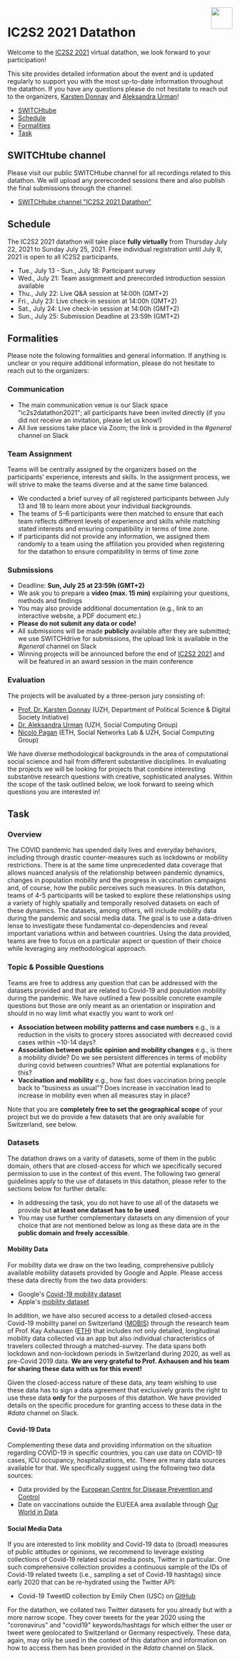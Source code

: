 

<img src="https://ic2s2-2021.ethz.ch/wp-content/uploads/2021/06/logo-ic2s2-2021.png" width="48" align="right" >

# IC2S2 2021 Datathon

Welcome to the [IC2S2 2021](https://ic2s2-2021.ethz.ch/) virtual datathon, we look forward to your participation!

This site provides detailed information about the event and is updated regularly to support you with the most up-to-date information throughout the datathon. If you have any questions please do not hesitate to reach out to the organizers, [Karsten Donnay](mailto:donnay@ipz.uzh.ch) and [Aleksandra Urman](mailto:urman@ifi.uzh.ch)!

- [SWITCHtube](#switchtube-channel)
- [Schedule](#schedule)
- [Formalities](#formalities)
- [Task](#task)

## SWITCHtube channel

Please visit our public SWITCHtube channel for all recordings related to this datathon. We will upload any prerecorded sessions there and also publish the final submissions through the channel:

- [SWITCHtube channel "IC2S2 2021 Datathon"](https://tube.switch.ch/channels/NcACfGCVBZ)

## Schedule
The IC2S2 2021 datathon will take place **fully virtually** from Thursday July 22, 2021 to Sunday July 25, 2021. Free individual registration until July 8, 2021 is open to all IC2S2 participants.

- Tue., July 13 - Sun., July 18: Participant survey
- Wed., July 21: Team assignment and prerecorded introduction session available
- Thu., July 22: Live Q&A session at 14:00h (GMT+2)
- Fri., July 23: Live check-in session at 14:00h (GMT+2)
- Sat., July 24: Live check-in session at 14:00h (GMT+2)
- Sun., July 25: Submission Deadline at 23:59h (GMT+2) 

## Formalities
Please note the folowing formalities and general information. If anything is unclear or you require additional information, please do not hesitate to reach out to the organizers:

### Communication

- The main communication venue is our Slack space "ic2s2datathon2021"; all participants have been invited directly (if you did not receive an invitation, please let us know!)
- All live sessions take place via Zoom; the link is provided in the _#general_ channel on Slack

### Team Assignment
Teams will be centrally assigned by the organizers based on the participants’ experience, interests and skills. In the assignment process, we will strive to make the teams diverse and at the same time balanced.

- We conducted a brief survey of all registered participants between July 13 and 18 to learn more about your individual backgrounds.
- The teams of 5-6 participants were then matched to ensure that each team reflects different levels of experience and skills while matching stated interests and ensuring compatibility in terms of time zone.
- If participants did not provide any information, we assigned them randomly to a team using the affiliation
you provided when registering for the datathon to ensure compatibility in terms of time zone

### Submissions

- Deadline: **Sun, July 25 at 23:59h (GMT+2)**
- We ask you to prepare a **video (max. 15 min)** explaining your questions, methods and findings
- You may also provide additional documentation (e.g., link to an interactive website, a PDF document etc.)
- **Please do not submit any data or code!**
- All submissions will be made **publicly** available after they are submitted; we use SWITCHdrive for submissions, the upload link is available in the _#general_ channel on Slack
- Winning projects will be announced before the end of [IC2S2 2021](https://ic2s2-2021.ethz.ch/) and will be featured in an award session in the main conference

### Evaluation

The projects will be avaluated by a three-person jury consisting of:

- [Prof. Dr. Karsten Donnay](https://www.karstendonnay.net) (UZH, Department of Political Science & Digital Society Initiative)
- [Dr. Aleksandra Urman](http://aleksandra-urman.ch/) (UZH, Social Computing Group)
- [Nicolò Pagan](https://people.ee.ethz.ch/~pagann/) (ETH, Social Networks Lab & UZH, Social Computing Group)

We have diverse methodological backgrounds in the area of computational social science and hail from different substantive disciplines. In evaluating the projects we will be looking for projects that combine interesting substantive research questions with creative, sophisticated analyses. Within the scope of the task outlined below, we look forward to seeing which questions you are interested in!


## Task

### Overview
The COVID pandemic has upended daily lives and everyday behaviors, including through drastic counter-measures such as lockdowns or mobility restrictions. There is at the same time unprecedented data coverage that allows nuanced analysis of the relationship between pandemic dynamics, changes in population mobility and the progress in vaccination campaigns and, of course, how the public perceives such measures. In this datathon, teams of 4-5 participants will be tasked to explore these relationships using a variety of highly spatially and temporally resolved datasets on each of these dynamics. The datasets, among others, will include mobility data during the pandemic and social media data. The goal is to use a data-driven lense to investigate these fundamental co-dependencies and reveal important variations within and between countries. Using the data provided, teams are free to focus on a particular aspect or question of their choice while leveraging any methodological approach. 


### Topic & Possible Questions
Teams are free to address any question that can be addressed with the datasets provided and that are related to Covid-19 and population mobility during the pandemic. We have outlined a few possible concrete example questions but those are only meant as an orientation or inspiration and should in no way limit what exactly you want to work on!

- **Association between mobility patterns and case numbers** e.g., is a reduction in the visits to grocery stores associated with decreased covid cases within ~10-14 days?
- **Association between public opinion and mobility changes** e.g., is there a mobility divide? Do we see persistent differences in terms of mobility during covid between countries? What are potential explanations for this?
- **Vaccination and mobility** e.g., how fast does vaccination bring people back to “business as usual”? Does increase in vaccination lead to increase in mobility even when all measures stay in place?

Note that you are **completely free to set the geographical scope** of your project but we do provide a few datasets that are only available for Switzerland, see below.

### Datasets

The datathon draws on a varity of datasets, some of them in the public domain, others that are closed-access for which we specifically secured permission to use in the context of this event. The following two general guidelines apply to the use of datasets in this datathon, please refer to the sections below for further details:

- In addressing the task, you do not have to use all of the datasets we provide but **at least one dataset has to be used**.
- You may use further complementary datasets on any dimension of your choice that are not mentioned below as long as these data are in the **public domain and freely accessible**.

#### Mobility Data

For mobility data we draw on the two leading, comprehensive publicly available mobility datasets provided by Google and Apple. Please access these data directly from the two data providers:

- Google's [Covid-19 mobility dataset](https://www.google.com/covid19/mobility/)
- Apple's [mobility dataset](https://covid19.apple.com/mobility)

In addition, we have also secured access to a detailed closed-access Covid-19 mobility panel on Switzerland ([MOBIS](https://ivtmobis.ethz.ch/mobis/covid19/en/)) through the research team of Prof. Kay Axhausen ([ETH](https://www.ivt.ethz.ch/en/)) that includes not only detailed, longitudinal mobility data collected via an app but also individual characteristics of travelers collected through a matched-survey. The data spans both lockdown and non-lockdown periods in Switzerland during 2020, as well as pre-Covid 2019 data. **We are very grateful to Prof. Axhausen and his team for sharing these data with us for this event!**

Given the closed-access nature of these data, any team wishing to use these data has to sign a data agreement that exclusively grants the right to use these data **only** for the purposes of this datathon. We have provided details on the specific procedure for granting access to these data in the _#data_ channel on Slack.

#### Covid-19 Data

Complementing these data and providing information on the situation regarding COVID-19 in specific countries, you can use data on COVID-19 cases, ICU occupancy, hospitalizations, etc. There are many data sources available for that. We specifically suggest using the following two data sources:

- Data provided by the [European Centre for Disease Prevention and Control](https://www.ecdc.europa.eu/en/covid-19/data)
- Date on vaccinations outside the EU/EEA area available through [Our World in Data](https://ourworldindata.org/covid-vaccinations)

#### Social Media Data

If you are interested to link mobility and Covid-19 data to (broad) measures of public attitudes or opinions, we recommend to leverage existing collections of Covid-19 related social media posts, Twitter in particular. One such comprehensive collection provides a continuous sample of the IDs of Covid-19 related tweets (i.e., sampling a set of Covid-19 hashtags) since early 2020 that can be re-hydrated using the Twitter API:

- Covid-19 TweetID collection by Emily Chen (USC) on [GitHub](https://github.com/echen102/COVID-19-TweetIDs)

For the datathon, we collated two Twitter datasets for you already but with a more narrow scope. They cover tweets for the year 2020 using the "coronavirus" and "covid19" keywords/hashtags for which either the user or tweet were geolocated to Switzerland or Germany respectively. These data, again, may only be used in the context of this datathon and information on how to access them has been provided in the _#data_ channel on Slack.
